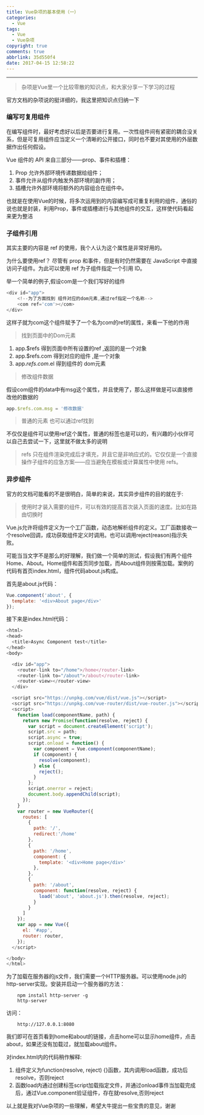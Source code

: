 ```yaml
---
title: Vue杂项的基本使用（一）
categories:
  - Vue
tags:
  - Vue
  - Vue杂项
copyright: true
comments: true
abbrlink: 35d550f4
date: 2017-04-15 12:58:22
---
```


<hr style='filter:progid:DXImageTransform.Microsoft.Glow(color=#FF0000,strength=10)' color='#FF0000' size='1' />

> 杂项是Vue里一个比较零散的知识点，和大家分享一下学习的过程

<!--more-->

官方文档的杂项说的挺详细的，我这里把知识点归纳一下

### 编写可复用组件

在编写组件时，最好考虑好以后是否要进行复用。一次性组件间有紧密的耦合没关系，但是可复用组件应当定义一个清晰的公开接口，同时也不要对其使用的外层数据作出任何假设。

Vue 组件的 API 来自三部分——prop、事件和插槽：

1. Prop 允许外部环境传递数据给组件；
2. 事件允许从组件内触发外部环境的副作用；
3. 插槽允许外部环境将额外的内容组合在组件中。

也就是在使用Vue的时候，将多次运用到的内容编写成可重复利用的组件，通俗的说也就是封装，利用Prop，事件或插槽进行与其他组件的交互，这样使代码看起来更为整洁

### 子组件引用

其实主要的内容是 ref 的使用，我个人认为这个属性是非常好用的。

为什么要使用ref？ 尽管有 prop 和事件，但是有时仍然需要在 JavaScript 中直接访问子组件。为此可以使用 ref 为子组件指定一个引用 ID。

举一个简单的例子,假设com是一个我们写好的组件

```javascript
<div id="app">		
	<!--为了方面找到 组件对应的dom元素,通过ref指定一个名称-->
	<com ref='com'></com>
</div>
```

这样子就为com这个组件赋予了一个名为com的ref的属性，来看一下他的作用

>找到页面中的Dom元素

1. app.$refs 得到页面中所有设置的ref ,返回的是一个对象
2. app.$refs.com 得到对应的组件 ,是一个对象
3. app.$refs.com.$el 得到组件的 dom元素

>修改组件数据

假设com组件的data中有msg这个属性，并且使用了，那么这样做是可以直接修改他的数据的

```javascript
app.$refs.com.msg = '修改数据'
```

>普通的元素 也可以通过ref找到

不仅仅是组件可以使用ref这个属性，普通的标签也是可以的，有兴趣的小伙伴可以自己去尝试一下，这里就不做太多的说明

>refs 只在组件渲染完成后才填充，并且它是非响应式的。它仅仅是一个直接操作子组件的应急方案——应当避免在模板或计算属性中使用 refs。

### 异步组件

官方的文档可能看的不是很明白，简单的来说，其实异步组件的目的就在于:

>使用时才装入需要的组件，可以有效的提高首次装入页面的速度。比如在路由切换时

Vue.js允许将组件定义为一个工厂函数，动态地解析组件的定义。工厂函数接收一个resolve回调，成功获取组件定义时调用。也可以调用reject(reason)指示失败。

可能当当文字不是那么的好理解，我们做一个简单的测试，假设我们有两个组件Home、About。Home组件和首页同步加载，而About组件则按需加载。案例的代码有首页index.html，组件代码about.js构成。

首先是about.js代码：

```javascript
Vue.component('about', {
  template: '<div>About page</div>'
});

```

接下来是index.html代码：

```javascript
<html>
<head>
  <title>Async Component test</title>
</head>
<body>

  <div id="app">
    <router-link to="/home">/home</router-link>
    <router-link to="/about">/about</router-link>
    <router-view></router-view>
  </div>

  <script src="https://unpkg.com/vue/dist/vue.js"></script>
  <script src="https://unpkg.com/vue-router/dist/vue-router.js"></script>
  <script>
    function load(componentName, path) {
      return new Promise(function(resolve, reject) {
        var script = document.createElement('script');
        script.src = path;
        script.async = true;
        script.onload = function() {
          var component = Vue.component(componentName);
          if (component) {
            resolve(component);
          } else {
            reject();
          }
        };
        script.onerror = reject;
        document.body.appendChild(script);
      });
    }
    var router = new VueRouter({
      routes: [
        {
          path: '/',
          redirect:'/home'
        },
        {
          path: '/home',
          component: {
            template: '<div>Home page</div>'
          },
        },
        {
          path: '/about',
          component: function(resolve, reject) {
            load('about', 'about.js').then(resolve, reject);
          }
        }
      ]
    });
    var app = new Vue({
      el: '#app',
      router: router,
    });
  </script>

</body>
</html>
```

为了加载在服务器的js文件，我们需要一个HTTP服务器。可以使用node.js的http-server实现。安装并启动一个服务器的方法：

		npm install http-server -g
		http-server

访问：

		http://127.0.0.1:8080
		
我们即可在首页看到home和about的链接，点击home可以显示home组件，点击about，如果还没有加载过，就加载about组件。

对index.html内的代码稍作解释:

1. 组件定义为function(resolve, reject) {}函数，其内调用load函数，成功后resolve，否则reject
2. 函数load内通过创建标签script加载指定文件，并通过onload事件当加载完成后，通过Vue.component验证组件，存在就resolve,否则reject


以上就是我对Vue杂项的一些理解，希望大牛提出一些宝贵的意见，谢谢
